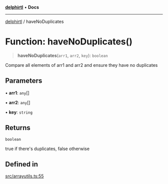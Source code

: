[**delphirtl**](../README.md) • **Docs**

***

[delphirtl](../globals.md) / haveNoDuplicates

# Function: haveNoDuplicates()

> **haveNoDuplicates**(`arr1`, `arr2`, `key`): `boolean`

Compare all elements of arr1 and arr2 and ensure they have no duplicates

## Parameters

• **arr1**: `any`[]

• **arr2**: `any`[]

• **key**: `string`

## Returns

`boolean`

true if there's duplicates, false otherwise

## Defined in

[src/arrayutils.ts:55](https://github.com/chuacw/delphirtl/blob/7ea4891110a48e6aa35744474c09ae59d2a501a7/src/arrayutils.ts#L55)

